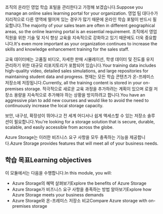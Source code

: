 <span data-ttu-id="2ebf5-101">조직의 온라인 영업 학습 포털을 관리한다고 가정해 보겠습니다.</span><span class="sxs-lookup"><span data-stu-id="2ebf5-101">Suppose you manage an online sales learning portal for your organization.</span></span> <span data-ttu-id="2ebf5-102">영업 팀 대다수가 지리적으로 다른 영역에 떨어져 있는 경우가 많기 때문에 온라인 학습 포털이 반드시 필요합니다.</span><span class="sxs-lookup"><span data-stu-id="2ebf5-102">The majority of your sales team are often in different geographical areas, so the online learning portal is an essential requirement.</span></span> <span data-ttu-id="2ebf5-103">조직에서 영업 직원을 위한 기술 및 지식 향상 교육을 지속적으로 강화하고 있기 때문에도 더욱 중요합니다.</span><span class="sxs-lookup"><span data-stu-id="2ebf5-103">It's even more important as your organization continues to increase the skills and knowledge enhancement training for the sales staff.</span></span>

<span data-ttu-id="2ebf5-104">교육 데이터에는 고품질 비디오, 자세한 판매 시뮬레이션, 학생 데이터 및 진도를 유지 관리하기 위한 대규모 리포지토리가 포함되어 있습니다.</span><span class="sxs-lookup"><span data-stu-id="2ebf5-104">Your training data includes high-quality video, detailed sales simulations, and large repositories for maintaining student data and progress.</span></span> <span data-ttu-id="2ebf5-105">현재는 모든 학습 콘텐츠가 온-프레미스 저장소에 저장됩니다.</span><span class="sxs-lookup"><span data-stu-id="2ebf5-105">Currently, all the training content is stored in your on-premises storage.</span></span> <span data-ttu-id="2ebf5-106">적극적으로 새로운 교육 과정을 추가하려는 계획이 있으며 로컬 저장소 용량을 지속적으로 추가해야 하는 상황을 방지하려고 합니다.</span><span class="sxs-lookup"><span data-stu-id="2ebf5-106">You have an aggressive plan to add new courses and would like to avoid the need to continuously increase the local storage capacity.</span></span>

<span data-ttu-id="2ebf5-107">보안, 내구성, 확장성이 뛰어나고 전 세계 어디서나 쉽게 액세스할 수 있는 저장소 솔루션이 필요합니다.</span><span class="sxs-lookup"><span data-stu-id="2ebf5-107">You're looking for a storage solution that is secure, durable, scalable, and easily accessible from across the globe.</span></span>

<span data-ttu-id="2ebf5-108">Azure Storage는 이러한 비즈니스 요구 사항을 모두 충족하는 기능을 제공합니다.</span><span class="sxs-lookup"><span data-stu-id="2ebf5-108">Azure Storage provides features that will meet all of your business needs.</span></span>

## <a name="learning-objectives"></a><span data-ttu-id="2ebf5-109">학습 목표</span><span class="sxs-lookup"><span data-stu-id="2ebf5-109">Learning objectives</span></span>

<span data-ttu-id="2ebf5-110">이 모듈에서는 다음을 수행합니다.</span><span class="sxs-lookup"><span data-stu-id="2ebf5-110">In this module, you will:</span></span>

- <span data-ttu-id="2ebf5-111">Azure Storage의 혜택 살펴보기</span><span class="sxs-lookup"><span data-stu-id="2ebf5-111">Explore the benefits of Azure Storage</span></span>
- <span data-ttu-id="2ebf5-112">Azure Storage가 비즈니스 요구 사항을 충족하는 방법 알아보기</span><span class="sxs-lookup"><span data-stu-id="2ebf5-112">Explore how Azure Storage meets your business demands</span></span>
- <span data-ttu-id="2ebf5-113">Azure Storage와 온-프레미스 저장소 비교</span><span class="sxs-lookup"><span data-stu-id="2ebf5-113">Compare Azure storage with on-premises storage</span></span>
